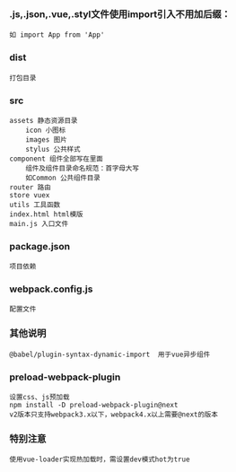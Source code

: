 ### .js,.json,.vue,.styl文件使用import引入不用加后缀：
    如 import App from 'App'
    
### dist
    打包目录

### src
    assets 静态资源目录
        icon 小图标
        images 图片
        stylus 公共样式
    component 组件全部写在里面
        组件及组件目录命名规范：首字母大写
        如Common 公共组件目录
    router 路由
    store vuex
    utils 工具函数
    index.html html模版
    main.js 入口文件
    
### package.json
    项目依赖
    
### webpack.config.js
    配置文件

### 其他说明
    @babel/plugin-syntax-dynamic-import  用于vue异步组件
    
### preload-webpack-plugin
    设置css、js预加载
    npm install -D preload-webpack-plugin@next
    v2版本只支持webpack3.x以下，webpack4.x以上需要@next的版本
    
### 特别注意
    使用vue-loader实现热加载时，需设置dev模式hot为true
